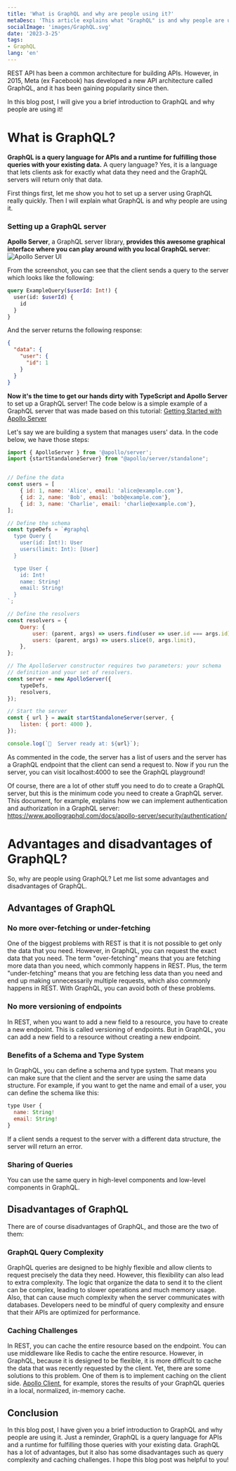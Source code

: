 ```yaml
---
title: 'What is GraphQL and why are people using it?'
metaDesc: 'This article explains what "GraphQL" is and why people are using it.'
socialImage: 'images/GraphQL.svg'
date: '2023-3-25'
tags:
- GraphQL
lang: 'en'
---
```


REST API has been a common architecture for building APIs. 
However, in 2015, Meta (ex Facebook) has developed a new API architecture called GraphQL, 
and it has been gaining popularity since then.

In this blog post, I will give you a brief introduction to GraphQL and why people are using it!

# What is GraphQL?
**GraphQL is a query language for APIs and a runtime for fulfilling those queries with your existing data.** 
A query language? Yes, it is a language that lets clients ask for exactly what data they need and the GraphQL servers will return only that data.  

First things first, let me show you hot to set up a server using GraphQL really quickly.
Then I will explain what GraphQL is and why people are using it.

### Setting up a GraphQL server
**Apollo Server**, a GraphQL server library, **provides this awesome graphical interface where you can play around with you local GraphQL server**:
![Apollo Server UI](https://drive.google.com/uc?id=1RVCFmrWZdT6iarP141Gv13YgyrdyI3ah)

From the screenshot, you can see that the client sends a query to the server which looks like the following:
```graphql
query ExampleQuery($userId: Int!) {
  user(id: $userId) {
    id
  }
}
```

And the server returns the following response:
```json
{
  "data": {
    "user": {
      "id": 1
    }
  }
}
```

**Now it's the time to get our hands dirty with TypeScript and Apollo Server** to set up a GraphQL server!
The code below is a simple example of a GraphQL server that was made based on this tutorial: [Getting Started with Apollo Server](https://www.apollographql.com/docs/apollo-server/getting-started/)

Let's say we are building a system that manages users' data.
In the code below, we have those steps:


```js
import { ApolloServer } from '@apollo/server';
import {startStandaloneServer} from "@apollo/server/standalone";


// Define the data
const users = [
    { id: 1, name: 'Alice', email: 'alice@example.com'},
    { id: 2, name: 'Bob', email: 'bob@example.com'},
    { id: 3, name: 'Charlie', email: 'charlie@example.com'},
];

// Define the schema
const typeDefs = `#graphql
  type Query {
    user(id: Int!): User
    users(limit: Int): [User]
  }

  type User {
    id: Int!
    name: String!
    email: String!
  }
`;

// Define the resolvers
const resolvers = {
    Query: {
        user: (parent, args) => users.find(user => user.id === args.id),
        users: (parent, args) => users.slice(0, args.limit),
    },
};

// The ApolloServer constructor requires two parameters: your schema
// definition and your set of resolvers.
const server = new ApolloServer({
    typeDefs,
    resolvers,
});

// Start the server
const { url } = await startStandaloneServer(server, {
    listen: { port: 4000 },
});

console.log(`🚀  Server ready at: ${url}`);
```

As commented in the code, the server has a list of users and the server has a GraphQL endpoint that the client can send a request to.
Now if you run the server, you can visit localhost:4000 to see the GraphQL playground!

Of course, there are a lot of other stuff you need to do to create a GraphQL server, but this is the minimum code you need to create a GraphQL server.
This document, for example, explains how we can implement authentication and authorization in a GraphQL server: https://www.apollographql.com/docs/apollo-server/security/authentication/

# Advantages and disadvantages of GraphQL?
So, why are people using GraphQL? Let me list some advantages and disadvantages of GraphQL.

## Advantages of GraphQL
### No more over-fetching or under-fetching
One of the biggest problems with REST is that it is not possible to get only the data that you need. 
However, in GraphQL, you can request the exact data that you need.
The term "over-fetching" means that you are fetching more data than you need, which commonly happens in REST.
Plus, the term "under-fetching" means that you are fetching less data than you need and end up making unnecessarily multiple requests, which also commonly happens in REST. 
With GraphQL, you can avoid both of these problems.

### No more versioning of endpoints
In REST, when you want to add a new field to a resource, you have to create a new endpoint.
This is called versioning of endpoints.
But in GraphQL, you can add a new field to a resource without creating a new endpoint.

### Benefits of a Schema and Type System
In GraphQL, you can define a schema and type system.
That means you can make sure that the client and the server are using the same data structure.
For example, if you want to get the name and email of a user, you can define the schema like this:

```js 
type User {
  name: String!
  email: String!
}
```

If a client sends a request to the server with a different data structure, the server will return an error.

### Sharing of Queries
You can use the same query in high-level components and low-level components in GraphQL.

## Disadvantages of GraphQL
There are of course disadvantages of GraphQL, and those are the two of them:

### GraphQL Query Complexity
GraphQL queries are designed to be highly flexible and allow clients to request precisely the data they need. 
However, this flexibility can also lead to extra complexity.
The logic that organize the data to send it to the client can be complex, leading to slower operations and much memory usage. 
Also, that can cause much complexity when the server communicates with databases.
Developers need to be mindful of query complexity and ensure that their APIs are optimized for performance.

### Caching Challenges
In REST, you can cache the entire resource based on the endpoint. 
You can use middleware like Redis to cache the entire resource.
However, in GraphQL, because it is designed to be flexible, it is more difficult to cache the data that was recently requested by the client.
Yet, there are some solutions to this problem. 
One of them is to implement caching on the client side. [Apollo Client](https://www.apollographql.com/docs/react/caching/overview/), for example, stores the results of your GraphQL queries in a local, normalized, in-memory cache.

## Conclusion
In this blog post, I have given you a brief introduction to GraphQL and why people are using it.
Just a reminder, GraphQL is a query language for APIs and a runtime for fulfilling those queries with your existing data.
GraphQL has a lot of advantages, but it also has some disadvantages such as query complexity and caching challenges.
I hope this blog post was helpful to you!